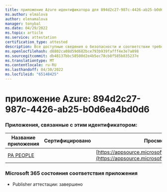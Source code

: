 ```yaml
---
title: приложение Azure идентификатора для 894d2c27-987c-4426-ab25-b0d6ea4bd0d6
ms.author: elmalova
author: elenamalova
manager: tonybal
ms.date: 04/29/2022
ms.topic: article
ms.service: attestation
certification_type: attested
description: Все доступные сведения о безопасности и соответствии требованиям для 894d2c27-987c-4426-ab25-b0d6ea4bd0d6.
ms.openlocfilehash: d8802ca08d59d682bce793b939fafff4e3e7a898
ms.sourcegitcommit: db48137bbc58500d2e4b5ec78cb8f585b835237e
ms.translationtype: MT
ms.contentlocale: ru-RU
ms.lasthandoff: 04/30/2022
ms.locfileid: "65148425"
---
```

# <a name="azure-app-id-894d2c27-987c-4426-ab25-b0d6ea4bd0d6"></a>приложение Azure: 894d2c27-987c-4426-ab25-b0d6ea4bd0d6


### <a name="apps-associated-with-this-id"></a>Приложения, связанные с этим идентификатором:
| **Название приложения** | **Сертифицировано** | **Просмотр в AppSource** |
|--------------|---------------|-----------------------|
| [PA PEOPLE](../forward/WA200002948.md) |  | [https://appsource.microsoft.com/product/office/WA200002948](https://appsource.microsoft.com/product/office/WA200002948) |

### <a name="microsoft-365-app-compliance-status"></a>Microsoft 365 состояния соответствия приложения
- Publisher аттестации: завершено
